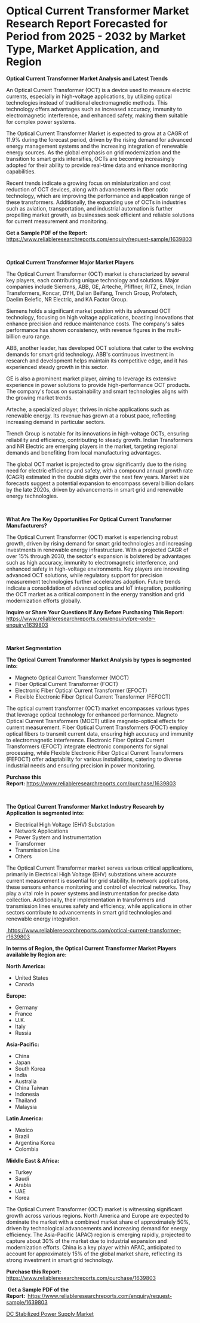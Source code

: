 <p><h1>Optical Current Transformer Market Research Report Forecasted for Period from 2025 -  2032 by Market Type, Market Application, and Region</h1></p><p><strong>Optical Current Transformer Market Analysis and Latest Trends</strong></p>
<p><p>An Optical Current Transformer (OCT) is a device used to measure electric currents, especially in high-voltage applications, by utilizing optical technologies instead of traditional electromagnetic methods. This technology offers advantages such as increased accuracy, immunity to electromagnetic interference, and enhanced safety, making them suitable for complex power systems.</p><p>The Optical Current Transformer Market is expected to grow at a CAGR of 11.9% during the forecast period, driven by the rising demand for advanced energy management systems and the increasing integration of renewable energy sources. As the global emphasis on grid modernization and the transition to smart grids intensifies, OCTs are becoming increasingly adopted for their ability to provide real-time data and enhance monitoring capabilities.</p><p>Recent trends indicate a growing focus on miniaturization and cost reduction of OCT devices, along with advancements in fiber optic technology, which are improving the performance and application range of these transformers. Additionally, the expanding use of OCTs in industries such as aviation, transportation, and industrial automation is further propelling market growth, as businesses seek efficient and reliable solutions for current measurement and monitoring.</p></p>
<p><strong>Get a Sample PDF of the Report:&nbsp;</strong> <a href="https://www.reliableresearchreports.com/enquiry/request-sample/1639803?utm_campaign=2413&utm_medium=2&utm_source=Github&utm_content=ia&utm_term=14022025&utm_id=optical-current-transformer">https://www.reliableresearchreports.com/enquiry/request-sample/1639803</a></p>
<p>&nbsp;</p>
<p><strong>Optical Current Transformer Major Market Players</strong></p>
<p><p>The Optical Current Transformer (OCT) market is characterized by several key players, each contributing unique technology and solutions. Major companies include Siemens, ABB, GE, Arteche, Pfiffner, RITZ, Emek, Indian Transformers, Koncar, DYH, Dalian Beifang, Trench Group, Profotech, Daelim Belefic, NR Electric, and KA Factor Group.</p><p>Siemens holds a significant market position with its advanced OCT technology, focusing on high voltage applications, boasting innovations that enhance precision and reduce maintenance costs. The company's sales performance has shown consistency, with revenue figures in the multi-billion euro range.</p><p>ABB, another leader, has developed OCT solutions that cater to the evolving demands for smart grid technology. ABB's continuous investment in research and development helps maintain its competitive edge, and it has experienced steady growth in this sector.</p><p>GE is also a prominent market player, aiming to leverage its extensive experience in power solutions to provide high-performance OCT products. The company's focus on sustainability and smart technologies aligns with the growing market trends.</p><p>Arteche, a specialized player, thrives in niche applications such as renewable energy. Its revenue has grown at a robust pace, reflecting increasing demand in particular sectors.</p><p>Trench Group is notable for its innovations in high-voltage OCTs, ensuring reliability and efficiency, contributing to steady growth. Indian Transformers and NR Electric are emerging players in the market, targeting regional demands and benefiting from local manufacturing advantages.</p><p>The global OCT market is projected to grow significantly due to the rising need for electric efficiency and safety, with a compound annual growth rate (CAGR) estimated in the double digits over the next few years. Market size forecasts suggest a potential expansion to encompass several billion dollars by the late 2020s, driven by advancements in smart grid and renewable energy technologies.</p></p>
<p>&nbsp;</p>
<p><strong>What Are The Key Opportunities For Optical Current Transformer Manufacturers?</strong></p>
<p><p>The Optical Current Transformer (OCT) market is experiencing robust growth, driven by rising demand for smart grid technologies and increasing investments in renewable energy infrastructure. With a projected CAGR of over 15% through 2030, the sector's expansion is bolstered by advantages such as high accuracy, immunity to electromagnetic interference, and enhanced safety in high-voltage environments. Key players are innovating advanced OCT solutions, while regulatory support for precision measurement technologies further accelerates adoption. Future trends indicate a consolidation of advanced optics and IoT integration, positioning the OCT market as a critical component in the energy transition and grid modernization efforts globally.</p></p>
<p><strong>Inquire or Share Your Questions If Any Before Purchasing This Report:</strong> <a href="https://www.reliableresearchreports.com/enquiry/pre-order-enquiry/1639803?utm_campaign=2413&utm_medium=2&utm_source=Github&utm_content=ia&utm_term=14022025&utm_id=optical-current-transformer">https://www.reliableresearchreports.com/enquiry/pre-order-enquiry/1639803</a></p>
<p>&nbsp;</p>
<p><strong>Market Segmentation</strong></p>
<p><strong>The Optical Current Transformer Market Analysis by types is segmented into:</strong></p>
<p><ul><li>Magneto Optical Current Transformer (MOCT)</li><li>Fiber Optical Current Transformer (FOCT)</li><li>Electronic Fiber Optical Current Transformer (EFOCT)</li><li>Flexible Electronic Fiber Optical Current Transformer (FEFOCT)</li></ul></p>
<p><p>The optical current transformer (OCT) market encompasses various types that leverage optical technology for enhanced performance. Magneto Optical Current Transformers (MOCT) utilize magneto-optical effects for current measurement. Fiber Optical Current Transformers (FOCT) employ optical fibers to transmit current data, ensuring high accuracy and immunity to electromagnetic interference. Electronic Fiber Optical Current Transformers (EFOCT) integrate electronic components for signal processing, while Flexible Electronic Fiber Optical Current Transformers (FEFOCT) offer adaptability for various installations, catering to diverse industrial needs and ensuring precision in power monitoring.</p></p>
<p><strong>Purchase this Report:&nbsp;</strong><a href="https://www.reliableresearchreports.com/purchase/1639803?utm_campaign=2413&utm_medium=2&utm_source=Github&utm_content=ia&utm_term=14022025&utm_id=optical-current-transformer">https://www.reliableresearchreports.com/purchase/1639803</a></p>
<p>&nbsp;</p>
<p><strong>The Optical Current Transformer Market Industry Research by Application is segmented into:</strong></p>
<p><ul><li>Electrical High Voltage (EHV) Substation</li><li>Network Applications</li><li>Power System and Instrumentation</li><li>Transformer</li><li>Transmission Line</li><li>Others</li></ul></p>
<p><p>The Optical Current Transformer market serves various critical applications, primarily in Electrical High Voltage (EHV) substations where accurate current measurement is essential for grid stability. In network applications, these sensors enhance monitoring and control of electrical networks. They play a vital role in power systems and instrumentation for precise data collection. Additionally, their implementation in transformers and transmission lines ensures safety and efficiency, while applications in other sectors contribute to advancements in smart grid technologies and renewable energy integration.</p></p>
<p><a href="https://www.reliableresearchreports.com/optical-current-transformer-r1639803?utm_campaign=2413&utm_medium=2&utm_source=Github&utm_content=ia&utm_term=14022025&utm_id=optical-current-transformer">&nbsp;https://www.reliableresearchreports.com/optical-current-transformer-r1639803</a></p>
<p><strong>In terms of Region, the Optical Current Transformer Market Players available by Region are:</strong></p>
<p>
    <p> <strong> North America: </strong>
        <ul>
            <li>United States</li>
            <li>Canada</li>
        </ul>
        </p> 
    <p> <strong> Europe: </strong>
        <ul>
            <li>Germany</li>
            <li>France</li>
            <li>U.K.</li>
            <li>Italy</li>
            <li>Russia</li>
        </ul>
        </p> 
    <p> <strong> Asia-Pacific: </strong>
        <ul>
            <li>China</li>
            <li>Japan</li>
            <li>South Korea</li>
            <li>India</li>
            <li>Australia</li>
            <li>China Taiwan</li>
            <li>Indonesia</li>
            <li>Thailand</li>
            <li>Malaysia</li>
        </ul>
        </p> 
    <p> <strong> Latin America: </strong>
        <ul>
            <li>Mexico</li>
            <li>Brazil</li>
            <li>Argentina Korea</li>
            <li>Colombia</li>
        </ul>
        </p> 
    <p> <strong> Middle East & Africa: </strong>
        <ul>
            <li>Turkey</li>
            <li>Saudi</li>
            <li>Arabia</li>
            <li>UAE</li>
            <li>Korea</li>
        </ul>
    </p>
    </p>
<p><p>The Optical Current Transformer (OCT) market is witnessing significant growth across various regions. North America and Europe are expected to dominate the market with a combined market share of approximately 50%, driven by technological advancements and increasing demand for energy efficiency. The Asia-Pacific (APAC) region is emerging rapidly, projected to capture about 30% of the market due to industrial expansion and modernization efforts. China is a key player within APAC, anticipated to account for approximately 15% of the global market share, reflecting its strong investment in smart grid technology.</p></p>
<p><strong>Purchase this Report: </strong><a href="https://www.reliableresearchreports.com/purchase/1639803?utm_campaign=2413&utm_medium=2&utm_source=Github&utm_content=ia&utm_term=14022025&utm_id=optical-current-transformer">https://www.reliableresearchreports.com/purchase/1639803</a></p>
<p>&nbsp;<strong>Get a Sample PDF of the Report:&nbsp;&nbsp;</strong><a href="https://www.reliableresearchreports.com/enquiry/request-sample/1639803?utm_campaign=2413&utm_medium=2&utm_source=Github&utm_content=ia&utm_term=14022025&utm_id=optical-current-transformer">https://www.reliableresearchreports.com/enquiry/request-sample/1639803</a></p>
<p><strong></strong></p>
<p><p><a href="https://github.com/hartsockdonnette82/Market-Research-Report-List-1/blob/main/dc-stabilized-power-supply-market.md?utm_campaign=2413&utm_medium=2&utm_source=Github&utm_content=ia&utm_term=14022025&utm_id=optical-current-transformer">DC Stabilized Power Supply Market</a></p></p>